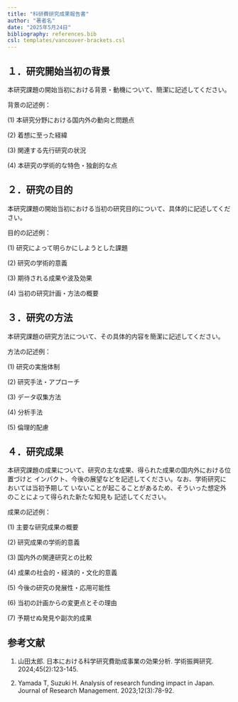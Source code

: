 ```yaml
---
title: "科研費研究成果報告書"
author: "著者名"
date: "2025年5月24日"
bibliography: references.bib
csl: templates/vancouver-brackets.csl
---
```


<!-- 
注意: Pandoc 3.x以降で変換する場合は、必ず --citeproc オプションを指定してください
例: pandoc kakenhi_research_report_template.md --citeproc -o kakenhi_research_report_template.docx

このテンプレートは科研費研究成果報告書の作成用です。
以下の点に注意してください：
- 使用する文字は原則10ポイントの明朝体
- 研究成果内容等ファイルは2～4ページで作成
- 図表等（カラー）を使用しない
- 文章に番号を付して整理する場合は、(1),(2),(3)...の番号を付し、①、②、③...は使用しない
-->

## １．研究開始当初の背景

本研究課題の開始当初における背景・動機について、簡潔に記述してください。

背景の記述例：

(1) 本研究分野における国内外の動向と問題点

(2) 着想に至った経緯

(3) 関連する先行研究の状況

(4) 本研究の学術的な特色・独創的な点

## ２．研究の目的

本研究課題の開始当初における当初の研究目的について、具体的に記述してください。

目的の記述例：

(1) 研究によって明らかにしようとした課題

(2) 研究の学術的意義

(3) 期待される成果や波及効果

(4) 当初の研究計画・方法の概要

## ３．研究の方法

本研究課題の研究方法について、その具体的内容を簡潔に記述してください。

方法の記述例：

(1) 研究の実施体制

(2) 研究手法・アプローチ

(3) データ収集方法

(4) 分析手法

(5) 倫理的配慮

## ４．研究成果

本研究課題の成果について、研究の主な成果、得られた成果の国内外における位置づけと
インパクト、今後の展望などを記述してください。なお、学術研究においては当初予期して
いないことが起こることがあるため、そういった想定外のことによって得られた新たな知見も
記述してください。

成果の記述例：

(1) 主要な研究成果の概要

(2) 研究成果の学術的意義

(3) 国内外の関連研究との比較

(4) 成果の社会的・経済的・文化的意義

(5) 今後の研究の発展性・応用可能性

(6) 当初の計画からの変更点とその理由

(7) 予期せぬ発見や副次的成果

## 参考文献

<!-- 
参考文献の記載方法：
科研費研究では、文献の引用形式として一般的に以下のような形式が用いられます。
例：著者名. 論文タイトル. 雑誌名. 出版年;巻(号):ページ.

以下に例を示します：
-->

1. 山田太郎. 日本における科学研究費助成事業の効果分析. 学術振興研究. 2024;45(2):123-145.

2. Yamada T, Suzuki H. Analysis of research funding impact in Japan. Journal of
   Research Management. 2023;12(3):78-92.
